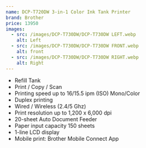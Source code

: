 ```yaml
---
name: DCP-T720DW 3-in-1 Color Ink Tank Printer
brand: Brother
price: 13950
images:
  - src: /images/DCP-T730DW/DCP-T730DW LEFT.webp
    alt: Left
  - src: /images/DCP-T730DW/DCP-T730DW FRONT.webp
    alt: front
  - src: /images/DCP-T730DW/DCP-T730DW RIGHT.webp
    alt: Right
---
```


* Refill Tank
* Print / Copy / Scan
* Printing speed up to 16/15.5 ipm (ISO) Mono/Color
* Duplex printing
* Wired / Wireless (2.4/5 Ghz)
* Print resolution up to 1,200 x 6,000 dpi
* 20-sheet Auto Document Feeder
* Paper input capacity 150 sheets
* 1-line LCD display
* Mobile print: Brother Mobile Connect App
